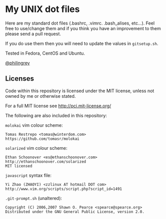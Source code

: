 # My UNIX dot files

Here are my standard dot files (.bashrc, .vimrc. .bash_alises, etc...). Feel free to use/change them and if you think you have an improvement to them please send a pull request.

If you do use them then you will need to update the values in `gitsetup.sh`.

Tested in Fedora, CentOS and Ubuntu.

[@philingrey](https://twitter.com/philingrey)

## Licenses

Code within this repository is licensed under the MIT license, unless not owned by me or otherwise stated.

For a full MIT license see http://pci.mit-license.org/

The following are also included in this repository:

`molokai` vim colour scheme:

	Tomas Restrepo <tomas@winterdom.com>
	https://github.com/tomasr/molokai

`solarized` vim colour scheme:

	Ethan Schoonover <es@ethanschoonover.com>
	http://ethanschoonover.com/solarized
	MIT licensed

`javascript` syntax file:

	Yi Zhao (ZHAOYI) <zzlinux AT hotmail DOT com>
	http://www.vim.org/scripts/script.php?script_id=1491

`.git-prompt.sh` (unaltered):

	Copyright (C) 2006,2007 Shawn O. Pearce <spearce@spearce.org>
	Distributed under the GNU General Public License, version 2.0.